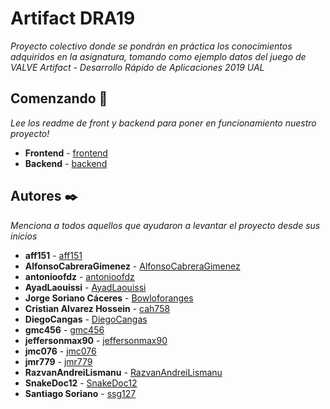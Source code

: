 # Artifact DRA19

_Proyecto colectivo donde se pondrán en práctica los conocimientos adquiridos en la asignatura, tomando como ejemplo datos del juego de VALVE Artifact - Desarrollo Rápido de Aplicaciones 2019 UAL_

## Comenzando 🚀

_Lee los readme de front y backend para poner en funcionamiento nuestro proyecto!_

* **Frontend** -  [frontend](https://github.com/ualdra/artifactdra19/tree/master/backend)
* **Backend**  - [backend](https://github.com/ualdra/artifactdra19/tree/master/frontend)

## Autores ✒️

_Menciona a todos aquellos que ayudaron a levantar el proyecto desde sus inicios_

* **aff151** -  [aff151](https://github.com/aff151)
* **AlfonsoCabreraGimenez**  - [AlfonsoCabreraGimenez](https://github.com/AlfonsoCabreraGimenez)
* **antonioofdz** -  [antonioofdz](https://github.com/antonioofdz)
* **AyadLaouissi**  - [AyadLaouissi](https://github.com/AyadLaouissi)
* **Jorge Soriano Cáceres** -  [Bowloforanges](https://github.com/Bowloforanges)
* **Cristian Alvarez Hossein**  - [cah758](https://github.com/cah758)
* **DiegoCangas**  - [DiegoCangas](https://github.com/DiegoCangas)
* **gmc456** -  [gmc456](https://github.com/gmc456)
* **jeffersonmax90**  - [jeffersonmax90](https://github.com/jeffersonmax90)
* **jmc076** -  [jmc076](https://github.com/jmc076)
* **jmr779**  - [jmr779](https://github.com/jmr779)
* **RazvanAndreiLismanu** -  [RazvanAndreiLismanu](https://github.com/RazvanAndreiLismanu)
* **SnakeDoc12**  - [SnakeDoc12](https://github.com/SnakeDoc12)
* **Santiago Soriano** -  [ssg127](https://github.com/ssg127)
